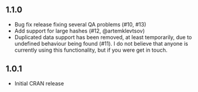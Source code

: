 ## 1.1.0

* Bug fix release fixing several QA problems (#10, #13)
* Add support for large hashes (#12, @artemklevtsov)
* Duplicated data support has been removed, at least temporarily, due to undefined behaviour being found (#11).  I do not believe that anyone is currently using this functionality, but if you were get in touch.

## 1.0.1

* Initial CRAN release
